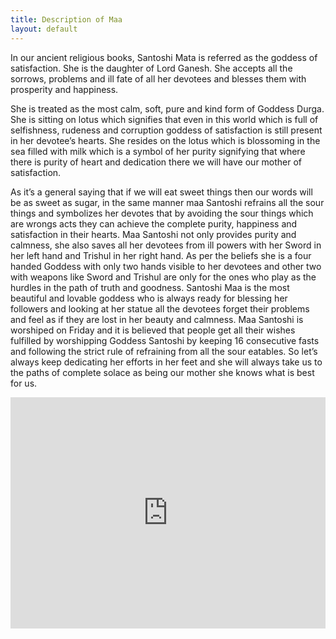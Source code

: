 ```yaml
---
title: Description of Maa
layout: default
---
```

In our ancient religious books, Santoshi Mata is referred as the goddess of satisfaction. She is the daughter of Lord Ganesh. She accepts all the sorrows, problems and ill fate of all her devotees and blesses them with prosperity and happiness.

She is treated as the most calm, soft, pure and kind form of Goddess Durga. She is sitting on lotus which signifies that even in this world which is full of selfishness, rudeness and corruption goddess of satisfaction is still present in her devotee’s hearts. She resides on the lotus which is blossoming in the sea filled with milk which is a symbol of her purity signifying that where there is purity of heart and dedication there we will have our mother of satisfaction.

As it’s a general saying that if we will eat sweet things then our words will be as sweet as sugar, in the same manner maa Santoshi refrains all the sour things and symbolizes her devotes that by avoiding the sour things which are wrongs acts they can achieve the complete purity, happiness and satisfaction in their hearts.
Maa Santoshi not only provides purity and calmness, she also saves all her devotees from ill powers with her Sword in her left hand and Trishul in her right hand. As per the beliefs she is a four handed Goddess with only two hands visible to her devotees and other two with weapons like Sword and Trishul are only for the ones who play as the hurdles in the path of truth and goodness. Santoshi Maa is the most beautiful and lovable goddess who is always ready for blessing her followers and looking at her statue all the devotees forget their problems and feel as if they are lost in her beauty and calmness. Maa Santoshi is worshiped on Friday and it is believed that people get all their wishes fulfilled by worshipping Goddess Santoshi by keeping 16 consecutive fasts and following the strict rule of refraining from all the sour eatables. So let’s always keep dedicating her efforts in her feet and she will always take us to the paths of complete solace as being our mother she knows what is best for us.

<iframe width="100%" height="370" src="https://www.youtube.com/embed/jSxlw5_R6l0?start=25&end=278" frameborder="0" allowfullscreen></iframe>